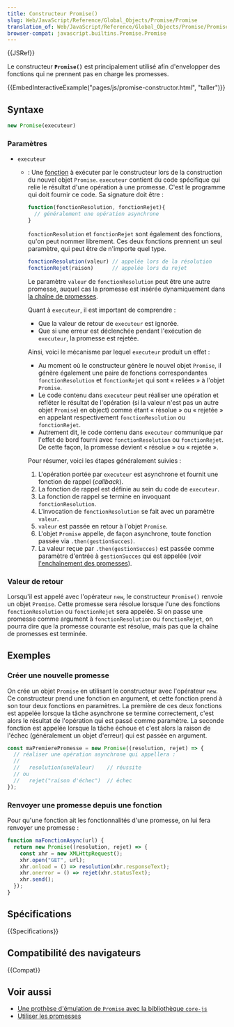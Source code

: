 ```yaml
---
title: Constructeur Promise()
slug: Web/JavaScript/Reference/Global_Objects/Promise/Promise
translation_of: Web/JavaScript/Reference/Global_Objects/Promise/Promise
browser-compat: javascript.builtins.Promise.Promise
---
```

{{JSRef}}

Le constructeur **`Promise()`** est principalement utilisé afin d'envelopper des fonctions qui ne prennent pas en charge les promesses.

{{EmbedInteractiveExample("pages/js/promise-constructor.html", "taller")}}

## Syntaxe

```js
new Promise(executeur)
```

### Paramètres

- `executeur`

  - : Une [fonction](/fr/docs/Web/JavaScript/Reference/Global_Objects/Function) à exécuter par le constructeur lors de la construction du nouvel objet `Promise`. `executeur` contient du code spécifique qui relie le résultat d'une opération à une promesse. C'est le programme qui doit fournir ce code. Sa signature doit être&nbsp;:

    ```js
    function(fonctionResolution, fonctionRejet){
      // généralement une opération asynchrone
    }
    ```

    `fonctionResolution` et `fonctionRejet` sont également des fonctions, qu'on peut nommer librement. Ces deux fonctions prennent un seul paramètre, qui peut être de n'importe quel type.

    <!-- prettier-ignore -->
    ```js
    fonctionResolution(valeur) // appelée lors de la résolution
    fonctionRejet(raison)      // appelée lors du rejet
    ```

    Le paramètre `valeur` de `fonctionResolution` peut être une autre promesse, auquel cas la promesse est insérée dynamiquement dans [la chaîne de promesses](/fr/docs/Web/JavaScript/Reference/Global_Objects/Promise#enchaînement_de_promesses).

    Quant à `executeur`, il est important de comprendre&nbsp;:

    - Que la valeur de retour de `executeur` est ignorée.
    - Que si une erreur est déclenchée pendant l'exécution de `executeur`, la promesse est rejetée.

    Ainsi, voici le mécanisme par lequel `executeur` produit un effet&nbsp;:

    - Au moment où le constructeur génère le nouvel objet `Promise`, il génère également une paire de fonctions correspondantes `fonctionResolution` et `fonctionRejet` qui sont «&nbsp;reliées&nbsp;» à l'objet `Promise`.
    - Le code contenu dans `executeur` peut réaliser une opération et refléter le résultat de l'opération (si la valeur n'est pas un autre objet `Promise`) en  object) comme étant «&nbsp;résolue&nbsp;» ou «&nbsp;rejetée&nbsp;» en appelant respectivement `fonctionResolution` ou `fonctionRejet`.
    - Autrement dit, le code contenu dans `executeur` communique par l'effet de bord fourni avec `fonctionResolution` ou `fonctionRejet`. De cette façon, la promesse devient «&nbsp;résolue&nbsp;» ou «&nbsp;rejetée&nbsp;».

    Pour résumer, voici les étapes généralement suivies&nbsp;:

    1. L'opération portée par `executeur` est asynchrone et fournit une fonction de rappel (<i lang="en">callback</i>).
    2. La fonction de rappel est définie au sein du code de `executeur`.
    3. La fonction de rappel se termine en invoquant `fonctionResolution`.
    4. L'invocation de `fonctionResolution` se fait avec un paramètre `valeur`.
    5. `valeur` est passée en retour à l'objet `Promise`.
    6. L'objet `Promise` appelle, de façon asynchrone, toute fonction passée via `.then(gestionSucces)`.
    7. La valeur reçue par `.then(gestionSucces)` est passée comme paramètre d'entrée à `gestionSucces` qui est appelée (voir [l'enchaînement des promesses](/fr/docs/Web/JavaScript/Reference/Global_Objects/Promise#enchaînement_de_promesses)).

### Valeur de retour

Lorsqu'il est appelé avec l'opérateur `new`, le constructeur `Promise()` renvoie un objet `Promise`. Cette promesse sera résolue lorsque l'une des fonctions `fonctionResolution` ou `fonctionRejet` sera appelée.  Si on passe une promesse comme argument à `fonctionResolution` ou `fonctionRejet`, on pourra dire que la promesse courante est résolue, mais pas que la chaîne de promesses est terminée.

## Exemples

### Créer une nouvelle promesse

On crée un objet `Promise` en utilisant le constructeur avec l'opérateur `new`. Ce constructeur prend une fonction en argument, et cette fonction prend à son tour deux fonctions en paramètres. La première de ces deux fonctions est appelée lorsque la tâche asynchrone se termine correctement, c'est alors le résultat de l'opération qui est passé comme paramètre. La seconde fonction est appelée lorsque la tâche échoue et c'est alors la raison de l'échec (généralement un objet d'erreur) qui est passée en argument.

```js
const maPremierePromesse = new Promise((resolution, rejet) => {
  // réaliser une opération asynchrone qui appellera :
  //
  //   resolution(uneValeur)    // réussite
  // ou
  //   rejet("raison d'échec")  // échec
});
```

### Renvoyer une promesse depuis une fonction

Pour qu'une fonction ait les fonctionnalités d'une promesse, on lui fera renvoyer une promesse&nbsp;:

```js
function maFonctionAsync(url) {
  return new Promise((resolution, rejet) => {
    const xhr = new XMLHttpRequest();
    xhr.open("GET", url);
    xhr.onload = () => resolution(xhr.responseText);
    xhr.onerror = () => rejet(xhr.statusText);
    xhr.send();
  });
}
```

## Spécifications

{{Specifications}}

## Compatibilité des navigateurs

{{Compat}}

## Voir aussi

- [Une prothèse d'émulation de `Promise` avec la bibliothèque `core-js`](https://github.com/zloirock/core-js#ecmascript-promise)
- [Utiliser les promesses](/fr/docs/Web/JavaScript/Guide/Using_promises)
